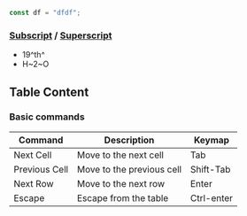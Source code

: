```jsx
const df = "dfdf";
```

### [Subscript](https://github.com/markdown-it/markdown-it-sub) / [Superscript](https://github.com/markdown-it/markdown-it-sup)

- 19^th^
- H~2~O

## Table Content

### Basic commands

| Command       | Description               | Keymap     |
| ------------- | ------------------------- | ---------- |
| Next Cell     | Move to the next cell     | Tab        |
| Previous Cell | Move to the previous cell | Shift-Tab  |
| Next Row      | Move to the next row      | Enter      |
| Escape        | Escape from the table     | Ctrl-enter |
